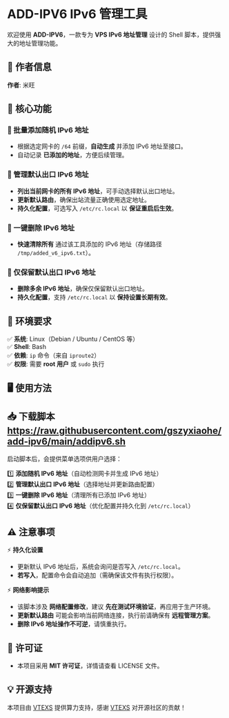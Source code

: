 # ADD-IPV6 IPv6 管理工具

欢迎使用 **ADD-IPV6**，一款专为 **VPS IPv6 地址管理** 设计的 Shell 脚本，提供强大的地址管理功能。

## 📌 作者信息  
**作者**: 米旺 

## 🚀 核心功能

### 🔹 批量添加随机 IPv6 地址
- 根据选定网卡的 `/64` 前缀，**自动生成** 并添加 IPv6 地址至接口。
- 自动记录 **已添加的地址**，方便后续管理。

### 🔹 管理默认出口 IPv6 地址
- **列出当前网卡的所有 IPv6 地址**，可手动选择默认出口地址。
- **更新默认路由**，确保出站流量正确使用选定地址。
- **持久化配置**，可选写入 `/etc/rc.local` 以 **保证重启后生效**。

### 🔹 一键删除 IPv6 地址
- **快速清除所有** 通过该工具添加的 IPv6 地址（存储路径 `/tmp/added_v6_ipv6.txt`）。

### 🔹 仅保留默认出口 IPv6 地址
- **删除多余 IPv6 地址**，确保仅保留默认出口地址。
- **持久化配置**，支持 `/etc/rc.local` 以 **保持设置长期有效**。

## 📌 环境要求  
✅ **系统**: Linux（Debian / Ubuntu / CentOS 等）  
✅ **Shell**: Bash  
✅ **依赖**: `ip` 命令（来自 `iproute2`）  
✅ **权限**: 需要 **root 用户** 或 `sudo` 执行  

## 🖥 使用方法
## 📥 下载脚本 https://raw.githubusercontent.com/gszyxiaohe/add-ipv6/main/addipv6.sh


启动脚本后，会提供菜单选项供用户选择：

1️⃣ **添加随机 IPv6 地址**（自动检测网卡并生成 IPv6 地址）  
2️⃣ **管理默认出口 IPv6 地址**（选择地址并更新路由配置）  
3️⃣ **一键删除 IPv6 地址**（清理所有已添加 IPv6 地址）  
4️⃣ **仅保留默认出口 IPv6 地址**（优化配置并持久化到 `/etc/rc.local`）  

## ⚠️ 注意事项  
⚡ **持久化设置**
- 更新默认 IPv6 地址后，系统会询问是否写入 `/etc/rc.local`。
- **若写入**，配置命令会自动追加（需确保该文件有执行权限）。

⚡ **网络影响提示**
- 该脚本涉及 **网络配置修改**，建议 **先在测试环境验证**，再应用于生产环境。
- **更新默认路由** 可能会影响当前网络连接，执行前请确保有 **远程管理方案**。
- **删除 IPv6 地址操作不可逆**，请慎重执行。

## 📜 许可证
- 本项目采用 **MIT 许可证**，详情请查看 LICENSE 文件。

## 💡 开源支持
本项目由 [VTEXS](https://www.vtexs.com) 提供算力支持，感谢 [VTEXS](https://www.vtexs.com) 对开源社区的贡献！
